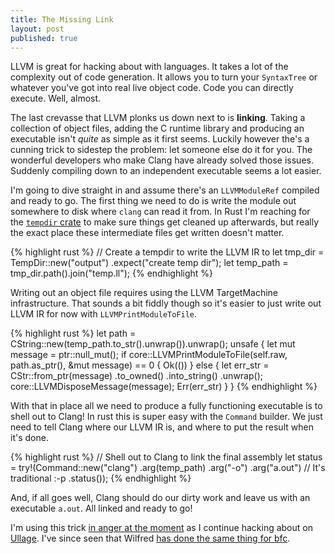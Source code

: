 ```yaml
---
title: The Missing Link
layout: post
published: true
---
```


LLVM is great for hacking about with languages. It takes a lot of the complexity out of code generation. It allows you to turn your `SyntaxTree` or whatever you've got into real live object code. Code you can directly execute. Well, almost.

The last crevasse that LLVM plonks us down next to is **linking**. Taking a collection of object files, adding the C runtime library and producing an executable isn't *quite* as simple as it first seems. Luckily however the's a cunning trick to sidestep the problem: let someone else do it for you. The wonderful developers who make Clang have already solved those issues. Suddenly compiling down to an independent executable seems a lot easier.

I'm going to dive straight in and assume there's an `LLVMModuleRef` compiled and ready to go. The first thing we need to do is write the module out somewhere to disk where `clang` can read it from. In Rust I'm reaching for the [`tempdir` crate](https://crates.io/crates/tempdir) to make sure things get cleaned up afterwards, but really the exact place these intermediate files get written doesn't matter.

{% highlight rust %}
// Create a tempdir to write the LLVM IR to
let tmp_dir = TempDir::new("output")
    .expect("create temp dir");
let temp_path = tmp_dir.path().join("temp.ll");
{% endhighlight %}

Writing out an object file requires using the LLVM TargetMachine infrastructure. That sounds a bit fiddly though so it's easier to just write out LLVM IR for now with `LLVMPrintModuleToFile`.

{% highlight rust %}
let path = CString::new(temp_path.to_str().unwrap()).unwrap();
unsafe {
    let mut message = ptr::null_mut();
    if core::LLVMPrintModuleToFile(self.raw, path.as_ptr(), &mut message) == 0 {
        Ok(())
    } else {
        let err_str = CStr::from_ptr(message)
            .to_owned()
            .into_string()
            .unwrap();
        core::LLVMDisposeMessage(message);
        Err(err_str)
    }
}
{% endhighlight %}

With that in place all we need to produce a fully functioning executable is to shell out to Clang! In rust this is super easy with the `Command` builder. We just need to tell Clang where our LLVM IR is, and where to put the result when it's done.

{% highlight rust %}
// Shell out to Clang to link the final assembly
let status = try!(Command::new("clang")
    .arg(temp_path)
    .arg("-o")
    .arg("a.out") // It's traditional :-p
    .status());
{% endhighlight %}

And, if all goes well, Clang should do our dirty work and leave us with an executable `a.out`. All linked and ready to go!

I'm using this trick [in anger at the moment](https://github.com/iwillspeak/ullage/blob/02bae0bd428b49a6ea2f044796384be18c3179c7/src/compile/mod.rs#L82) as I continue hacking about on [Ullage](http://github.com/iwillspeak/ullage). I've since seen that Wilfred [has done the same thing for bfc](https://github.com/Wilfred/bfc/blob/11396b95647ecfc7f7e4e9e41e03bc692177baed/src/main.rs#L225).